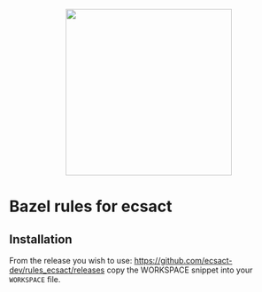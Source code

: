 <p align="center">
	<img src="https://ecsact.dev/assets/logo.svg" width="300" />
</p>

# Bazel rules for ecsact

## Installation

From the release you wish to use:
<https://github.com/ecsact-dev/rules_ecsact/releases>
copy the WORKSPACE snippet into your `WORKSPACE` file.
